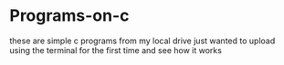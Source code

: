 # Programs-on-c
 these are simple c programs from my local drive just wanted to upload using the terminal for the first time and see how it works 
